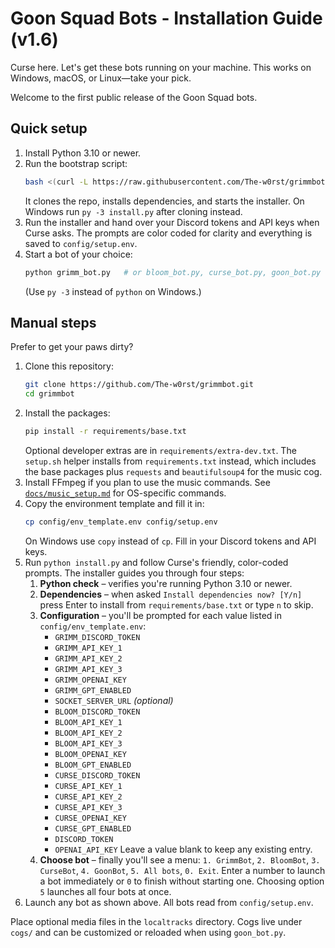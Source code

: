 # Goon Squad Bots - Installation Guide (v1.6)

Curse here. Let's get these bots running on your machine. This works on
Windows, macOS, or Linux—take your pick.

Welcome to the first public release of the Goon Squad bots.

## Quick setup
1. Install Python 3.10 or newer.
2. Run the bootstrap script:
   ```bash
   bash <(curl -L https://raw.githubusercontent.com/The-w0rst/grimmbot/main/bootstrap.sh)
   ```
   It clones the repo, installs dependencies, and starts the installer. On Windows run `py -3 install.py` after cloning instead.
3. Run the installer and hand over your Discord tokens and API keys when Curse asks. The prompts are color coded for clarity and everything is saved to `config/setup.env`.
4. Start a bot of your choice:
   ```bash
   python grimm_bot.py   # or bloom_bot.py, curse_bot.py, goon_bot.py
   ```
   (Use `py -3` instead of `python` on Windows.)

## Manual steps
Prefer to get your paws dirty?
1. Clone this repository:
   ```bash
   git clone https://github.com/The-w0rst/grimmbot.git
   cd grimmbot
   ```
2. Install the packages:
   ```bash
   pip install -r requirements/base.txt
   ```
   Optional developer extras are in `requirements/extra-dev.txt`.
   The `setup.sh` helper installs from `requirements.txt` instead, which
   includes the base packages plus `requests` and `beautifulsoup4` for the
   music cog.
3. Install FFmpeg if you plan to use the music commands. See
   [`docs/music_setup.md`](docs/music_setup.md) for OS-specific commands.
4. Copy the environment template and fill it in:
   ```bash
   cp config/env_template.env config/setup.env
   ```
   On Windows use `copy` instead of `cp`. Fill in your Discord tokens and API
   keys.
5. Run `python install.py` and follow Curse's friendly, color-coded prompts.
   The installer guides you through four steps:
   1. **Python check** – verifies you're running Python 3.10 or newer.
   2. **Dependencies** – when asked `Install dependencies now? [Y/n]` press
      Enter to install from `requirements/base.txt` or type `n` to skip.
   3. **Configuration** – you'll be prompted for each value listed in
      `config/env_template.env`:
      - `GRIMM_DISCORD_TOKEN`
      - `GRIMM_API_KEY_1`
      - `GRIMM_API_KEY_2`
      - `GRIMM_API_KEY_3`
      - `GRIMM_OPENAI_KEY`
      - `GRIMM_GPT_ENABLED`
      - `SOCKET_SERVER_URL` *(optional)*
      - `BLOOM_DISCORD_TOKEN`
      - `BLOOM_API_KEY_1`
      - `BLOOM_API_KEY_2`
      - `BLOOM_API_KEY_3`
      - `BLOOM_OPENAI_KEY`
      - `BLOOM_GPT_ENABLED`
      - `CURSE_DISCORD_TOKEN`
      - `CURSE_API_KEY_1`
      - `CURSE_API_KEY_2`
      - `CURSE_API_KEY_3`
      - `CURSE_OPENAI_KEY`
      - `CURSE_GPT_ENABLED`
      - `DISCORD_TOKEN`
      - `OPENAI_API_KEY`
      Leave a value blank to keep any existing entry.
   4. **Choose bot** – finally you'll see a menu:
      `1. GrimmBot`, `2. BloomBot`, `3. CurseBot`, `4. GoonBot`, `5. All bots`, `0. Exit`.
      Enter a number to launch a bot immediately or `0` to finish without
      starting one. Choosing option `5` launches all four bots at once.
6. Launch any bot as shown above. All bots read from `config/setup.env`.

Place optional media files in the `localtracks` directory.
Cogs live under `cogs/` and can be customized or reloaded when using `goon_bot.py`.
